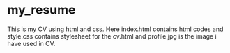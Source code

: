 # my_resume
This is my CV using html and css. Here index.html contains html codes and style.css contains stylesheet for the cv.html and profile.jpg is the
image i have used in CV.
